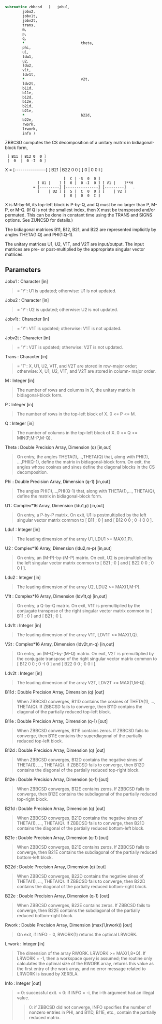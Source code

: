 ```fortran
subroutine zbbcsd	(	jobu1,
		jobu2,
		jobv1t,
		jobv2t,
		trans,
		m,
		p,
		q,
		*                          theta,
		phi,
		u1,
		ldu1,
		u2,
		ldu2,
		v1t,
		ldv1t,
		*                          v2t,
		ldv2t,
		b11d,
		b11e,
		b12d,
		b12e,
		b21d,
		b21e,
		*                          b22d,
		b22e,
		rwork,
		lrwork,
		info )
```

 ZBBCSD computes the CS decomposition of a unitary matrix in
 bidiagonal-block form,


     [ B11 | B12 0  0 ]
     [  0  |  0 -I  0 ]
 X = [----------------]
     [ B21 | B22 0  0 ]
     [  0  |  0  0  I ]

                               [  C | -S  0  0 ]
                   [ U1 |    ] [  0 |  0 -I  0 ] [ V1 |    ]**H
                 = [---------] [---------------] [---------]   .
                   [    | U2 ] [  S |  C  0  0 ] [    | V2 ]
                               [  0 |  0  0  I ]

 X is M-by-M, its top-left block is P-by-Q, and Q must be no larger
 than P, M-P, or M-Q. (If Q is not the smallest index, then X must be
 transposed and/or permuted. This can be done in constant time using
 the TRANS and SIGNS options. See ZUNCSD for details.)

 The bidiagonal matrices B11, B12, B21, and B22 are represented
 implicitly by angles THETA(1:Q) and PHI(1:Q-1).

 The unitary matrices U1, U2, V1T, and V2T are input/output.
 The input matrices are pre- or post-multiplied by the appropriate
 singular vector matrices.

## Parameters
Jobu1 : Character [in]
> = 'Y':      U1 is updated;
> otherwise:  U1 is not updated.

Jobu2 : Character [in]
> = 'Y':      U2 is updated;
> otherwise:  U2 is not updated.

Jobv1t : Character [in]
> = 'Y':      V1T is updated;
> otherwise:  V1T is not updated.

Jobv2t : Character [in]
> = 'Y':      V2T is updated;
> otherwise:  V2T is not updated.

Trans : Character [in]
> = 'T':      X, U1, U2, V1T, and V2T are stored in row-major
> order;
> otherwise:  X, U1, U2, V1T, and V2T are stored in column-
> major order.

M : Integer [in]
> The number of rows and columns in X, the unitary matrix in
> bidiagonal-block form.

P : Integer [in]
> The number of rows in the top-left block of X. 0 <= P <= M.

Q : Integer [in]
> The number of columns in the top-left block of X.
> 0 <= Q <= MIN(P,M-P,M-Q).

Theta : Double Precision Array, Dimension (q) [in,out]
> On entry, the angles THETA(1),...,THETA(Q) that, along with
> PHI(1), ...,PHI(Q-1), define the matrix in bidiagonal-block
> form. On exit, the angles whose cosines and sines define the
> diagonal blocks in the CS decomposition.

Phi : Double Precision Array, Dimension (q-1) [in,out]
> The angles PHI(1),...,PHI(Q-1) that, along with THETA(1),...,
> THETA(Q), define the matrix in bidiagonal-block form.

U1 : Complex*16 Array, Dimension (ldu1,p) [in,out]
> On entry, a P-by-P matrix. On exit, U1 is postmultiplied
> by the left singular vector matrix common to [ B11 ; 0 ] and
> [ B12 0 0 ; 0 -I 0 0 ].

Ldu1 : Integer [in]
> The leading dimension of the array U1, LDU1 >= MAX(1,P).

U2 : Complex*16 Array, Dimension (ldu2,m-p) [in,out]
> On entry, an (M-P)-by-(M-P) matrix. On exit, U2 is
> postmultiplied by the left singular vector matrix common to
> [ B21 ; 0 ] and [ B22 0 0 ; 0 0 I ].

Ldu2 : Integer [in]
> The leading dimension of the array U2, LDU2 >= MAX(1,M-P).

V1t : Complex*16 Array, Dimension (ldv1t,q) [in,out]
> On entry, a Q-by-Q matrix. On exit, V1T is premultiplied
> by the conjugate transpose of the right singular vector
> matrix common to [ B11 ; 0 ] and [ B21 ; 0 ].

Ldv1t : Integer [in]
> The leading dimension of the array V1T, LDV1T >= MAX(1,Q).

V2t : Complex*16 Array, Dimension (ldv2t,m-q) [in,out]
> On entry, an (M-Q)-by-(M-Q) matrix. On exit, V2T is
> premultiplied by the conjugate transpose of the right
> singular vector matrix common to [ B12 0 0 ; 0 -I 0 ] and
> [ B22 0 0 ; 0 0 I ].

Ldv2t : Integer [in]
> The leading dimension of the array V2T, LDV2T >= MAX(1,M-Q).

B11d : Double Precision Array, Dimension (q) [out]
> When ZBBCSD converges, B11D contains the cosines of THETA(1),
> ..., THETA(Q). If ZBBCSD fails to converge, then B11D
> contains the diagonal of the partially reduced top-left
> block.

B11e : Double Precision Array, Dimension (q-1) [out]
> When ZBBCSD converges, B11E contains zeros. If ZBBCSD fails
> to converge, then B11E contains the superdiagonal of the
> partially reduced top-left block.

B12d : Double Precision Array, Dimension (q) [out]
> When ZBBCSD converges, B12D contains the negative sines of
> THETA(1), ..., THETA(Q). If ZBBCSD fails to converge, then
> B12D contains the diagonal of the partially reduced top-right
> block.

B12e : Double Precision Array, Dimension (q-1) [out]
> When ZBBCSD converges, B12E contains zeros. If ZBBCSD fails
> to converge, then B12E contains the subdiagonal of the
> partially reduced top-right block.

B21d : Double Precision Array, Dimension (q) [out]
> When ZBBCSD converges, B21D contains the negative sines of
> THETA(1), ..., THETA(Q). If ZBBCSD fails to converge, then
> B21D contains the diagonal of the partially reduced bottom-left
> block.

B21e : Double Precision Array, Dimension (q-1) [out]
> When ZBBCSD converges, B21E contains zeros. If ZBBCSD fails
> to converge, then B21E contains the subdiagonal of the
> partially reduced bottom-left block.

B22d : Double Precision Array, Dimension (q) [out]
> When ZBBCSD converges, B22D contains the negative sines of
> THETA(1), ..., THETA(Q). If ZBBCSD fails to converge, then
> B22D contains the diagonal of the partially reduced bottom-right
> block.

B22e : Double Precision Array, Dimension (q-1) [out]
> When ZBBCSD converges, B22E contains zeros. If ZBBCSD fails
> to converge, then B22E contains the subdiagonal of the
> partially reduced bottom-right block.

Rwork : Double Precision Array, Dimension (max(1,lrwork)) [out]
> On exit, if INFO = 0, RWORK(1) returns the optimal LRWORK.

Lrwork : Integer [in]
> The dimension of the array RWORK. LRWORK >= MAX(1,8*Q).
> If LRWORK = -1, then a workspace query is assumed; the
> routine only calculates the optimal size of the RWORK array,
> returns this value as the first entry of the work array, and
> no error message related to LRWORK is issued by XERBLA.

Info : Integer [out]
> = 0:  successful exit.
> < 0:  if INFO = -i, the i-th argument had an illegal value.
> > 0:  if ZBBCSD did not converge, INFO specifies the number
> of nonzero entries in PHI, and B11D, B11E, etc.,
> contain the partially reduced matrix.


